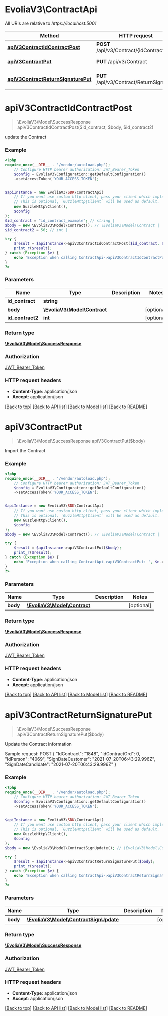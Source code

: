 # EvoliaV3\ContractApi

All URIs are relative to *https://localhost:5001*

Method | HTTP request | Description
------------- | ------------- | -------------
[**apiV3ContractIdContractPost**](ContractApi.md#apiv3contractidcontractpost) | **POST** /api/v3/Contract/{idContract} | update the Contract
[**apiV3ContractPut**](ContractApi.md#apiv3contractput) | **PUT** /api/v3/Contract | Import the Contract
[**apiV3ContractReturnSignaturePut**](ContractApi.md#apiv3contractreturnsignatureput) | **PUT** /api/v3/Contract/ReturnSignature | Update the Contract information

# **apiV3ContractIdContractPost**
> \EvoliaV3\Model\SuccessResponse apiV3ContractIdContractPost($id_contract, $body, $id_contract2)

update the Contract

### Example
```php
<?php
require_once(__DIR__ . '/vendor/autoload.php');
    // Configure HTTP bearer authorization: JWT_Bearer_Token
    $config = EvoliaV3\Configuration::getDefaultConfiguration()
    ->setAccessToken('YOUR_ACCESS_TOKEN');


$apiInstance = new EvoliaV3\SDK\ContractApi(
    // If you want use custom http client, pass your client which implements `GuzzleHttp\ClientInterface`.
    // This is optional, `GuzzleHttp\Client` will be used as default.
    new GuzzleHttp\Client(),
    $config
);
$id_contract = "id_contract_example"; // string | 
$body = new \EvoliaV3\Model\Contract(); // \EvoliaV3\Model\Contract | 
$id_contract2 = 56; // int | 

try {
    $result = $apiInstance->apiV3ContractIdContractPost($id_contract, $body, $id_contract2);
    print_r($result);
} catch (Exception $e) {
    echo 'Exception when calling ContractApi->apiV3ContractIdContractPost: ', $e->getMessage(), PHP_EOL;
}
?>
```

### Parameters

Name | Type | Description  | Notes
------------- | ------------- | ------------- | -------------
 **id_contract** | **string**|  |
 **body** | [**\EvoliaV3\Model\Contract**](../Model/Contract.md)|  | [optional]
 **id_contract2** | **int**|  | [optional]

### Return type

[**\EvoliaV3\Model\SuccessResponse**](../Model/SuccessResponse.md)

### Authorization

[JWT_Bearer_Token](../../README.md#JWT_Bearer_Token)

### HTTP request headers

 - **Content-Type**: application/json
 - **Accept**: application/json

[[Back to top]](#) [[Back to API list]](../../README.md#documentation-for-api-endpoints) [[Back to Model list]](../../README.md#documentation-for-models) [[Back to README]](../../README.md)

# **apiV3ContractPut**
> \EvoliaV3\Model\SuccessResponse apiV3ContractPut($body)

Import the Contract

### Example
```php
<?php
require_once(__DIR__ . '/vendor/autoload.php');
    // Configure HTTP bearer authorization: JWT_Bearer_Token
    $config = EvoliaV3\Configuration::getDefaultConfiguration()
    ->setAccessToken('YOUR_ACCESS_TOKEN');


$apiInstance = new EvoliaV3\SDK\ContractApi(
    // If you want use custom http client, pass your client which implements `GuzzleHttp\ClientInterface`.
    // This is optional, `GuzzleHttp\Client` will be used as default.
    new GuzzleHttp\Client(),
    $config
);
$body = new \EvoliaV3\Model\Contract(); // \EvoliaV3\Model\Contract | 

try {
    $result = $apiInstance->apiV3ContractPut($body);
    print_r($result);
} catch (Exception $e) {
    echo 'Exception when calling ContractApi->apiV3ContractPut: ', $e->getMessage(), PHP_EOL;
}
?>
```

### Parameters

Name | Type | Description  | Notes
------------- | ------------- | ------------- | -------------
 **body** | [**\EvoliaV3\Model\Contract**](../Model/Contract.md)|  | [optional]

### Return type

[**\EvoliaV3\Model\SuccessResponse**](../Model/SuccessResponse.md)

### Authorization

[JWT_Bearer_Token](../../README.md#JWT_Bearer_Token)

### HTTP request headers

 - **Content-Type**: application/json
 - **Accept**: application/json

[[Back to top]](#) [[Back to API list]](../../README.md#documentation-for-api-endpoints) [[Back to Model list]](../../README.md#documentation-for-models) [[Back to README]](../../README.md)

# **apiV3ContractReturnSignaturePut**
> \EvoliaV3\Model\SuccessResponse apiV3ContractReturnSignaturePut($body)

Update the Contract information

Sample request:  POST {  \"IdContract\": \"1848\",  \"IdContractOrd\": 0,  \"IdPerson\": \"4069\",  \"SignDateCustomer\": \"2021-07-20T06:43:29.996Z\",  \"SignDateCandidate\": \"2021-07-20T06:43:29.996Z\"  }

### Example
```php
<?php
require_once(__DIR__ . '/vendor/autoload.php');
    // Configure HTTP bearer authorization: JWT_Bearer_Token
    $config = EvoliaV3\Configuration::getDefaultConfiguration()
    ->setAccessToken('YOUR_ACCESS_TOKEN');


$apiInstance = new EvoliaV3\SDK\ContractApi(
    // If you want use custom http client, pass your client which implements `GuzzleHttp\ClientInterface`.
    // This is optional, `GuzzleHttp\Client` will be used as default.
    new GuzzleHttp\Client(),
    $config
);
$body = new \EvoliaV3\Model\ContractSignUpdate(); // \EvoliaV3\Model\ContractSignUpdate | 

try {
    $result = $apiInstance->apiV3ContractReturnSignaturePut($body);
    print_r($result);
} catch (Exception $e) {
    echo 'Exception when calling ContractApi->apiV3ContractReturnSignaturePut: ', $e->getMessage(), PHP_EOL;
}
?>
```

### Parameters

Name | Type | Description  | Notes
------------- | ------------- | ------------- | -------------
 **body** | [**\EvoliaV3\Model\ContractSignUpdate**](../Model/ContractSignUpdate.md)|  | [optional]

### Return type

[**\EvoliaV3\Model\SuccessResponse**](../Model/SuccessResponse.md)

### Authorization

[JWT_Bearer_Token](../../README.md#JWT_Bearer_Token)

### HTTP request headers

 - **Content-Type**: application/json
 - **Accept**: application/json

[[Back to top]](#) [[Back to API list]](../../README.md#documentation-for-api-endpoints) [[Back to Model list]](../../README.md#documentation-for-models) [[Back to README]](../../README.md)

